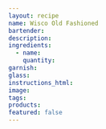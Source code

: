 ```yaml
---
layout: recipe
name: Wisco Old Fashioned
bartender:
description:
ingredients:
  - name:
    quantity:
garnish:
glass:
instructions_html:
image:
tags:
products:
featured: false
---
```

